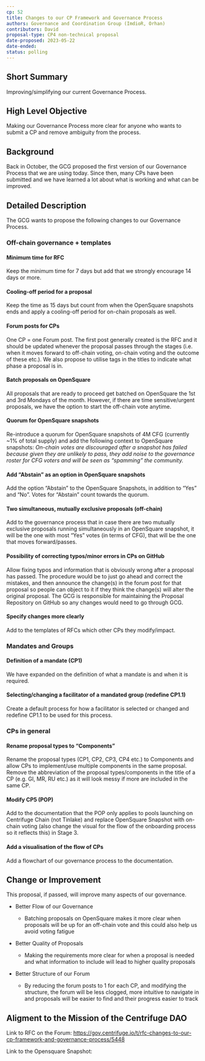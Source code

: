 ```yaml
---
cp: 52
title: Changes to our CP Framework and Governance Process
authors: Governance and Coordination Group (ImdioR, Orhan)
contributors: David
proposal-type: CP4 non-technical proposal
date-proposed: 2023-05-22
date-ended: 
status: polling
---
```


## Short Summary
Improving/simplifying our current Governance Process.

## High Level Objective
Making our Governance Process more clear for anyone who wants to submit a CP and remove ambiguity from the process.

## Background
Back in October, the GCG proposed the first version of our Governance Process that we are using today. Since then, many CPs have been submitted and we have learned a lot about what is working and what can be improved.

## Detailed Description
The GCG wants to propose the following changes to our Governance Process.

### Off-chain governance + templates 
#### Minimum time for RFC
Keep the minimum time for 7 days but add that we strongly encourage 14 days or more.
#### Cooling-off period for a proposal
Keep the time as 15 days but count from when the OpenSquare snapshots ends and apply a cooling-off period for on-chain proposals as well.
#### Forum posts for CPs
One CP = one Forum post. The first post generally created is the RFC and it should be updated whenever the proposal passes through the stages (i.e. when it moves forward to off-chain voting, on-chain voting and the outcome of these etc.). We also propose to utilise tags in the titles to indicate what phase a proposal is in.
#### Batch proposals on OpenSquare
All proposals that are ready to proceed get batched on OpenSquare the 1st and 3rd Mondays of the month. However, if there are time sensitive/urgent proposals, we have the option to start the off-chain vote anytime.
#### Quorum for OpenSquare snapshots
Re-introduce a quorum for OpenSquare snapshots of 4M CFG (currently ~1% of total supply) and add the following context to OpenSquare snapshots:
*On-chain votes are discouraged after a snapshot has failed because given they are unlikely to pass, they add noise to the governance roster for CFG voters and will be seen as “spamming” the community.*
#### Add “Abstain” as an option in OpenSquare snapshots
Add the option “Abstain” to the OpenSquare Snapshots, in addition to “Yes” and “No”. Votes for “Abstain” count towards the quorum.
#### Two simultaneous, mutually exclusive proposals (off-chain)
Add to the governance process that in case there are two mutually exclusive proposals running simultaneously in an OpenSquare snapshot, it will be the one with most “Yes” votes (in terms of CFG), that will be the one that moves forward/passes.
####  Possibility of correcting typos/minor errors in CPs on GitHub
Allow fixing typos and information that is obviously wrong after a proposal has passed. The procedure would be to just go ahead and correct the mistakes, and then announce the change(s) in the forum post for that proposal so people can object to it if they think the change(s) will alter the original proposal. The GCG is responsible for maintaining the Proposal Repository on GitHub so any changes would need to go through GCG.
#### Specify changes more clearly
Add to the templates of RFCs which other CPs they modify/impact.

### Mandates and Groups
#### Definition of a mandate (CP1)
We have expanded on the definition of what a mandate is and when it is required.
#### Selecting/changing a facilitator of a mandated group (redefine CP1.1)
Create a default process for how a facilitator is selected or changed and redefine CP1.1 to be used for this process.

### CPs in general
#### Rename proposal types to “Components”
Rename the proposal types (CP1, CP2, CP3, CP4 etc.) to Components and allow CPs to implement/use multiple components in the same proposal. Remove the abbreviation of the proposal types/components in the title of a CP (e.g. GI, MR, RU etc.) as it will look messy if more are included in the same CP.
#### Modify CP5 (POP)
Add to the documentation that the POP only applies to pools launching on Centrifuge Chain (not Tinlake) and replace OpenSquare Snapshot with on-chain voting (also change the visual for the flow of the onboarding process so it reflects this) in Stage 3.
####  Add a visualisation of the flow of CPs
Add a flowchart of our governance process to the documentation.

## Change or Improvement
This proposal, if passed, will improve many aspects of our governance.

* Better Flow of our Governance
  * Batching proposals on OpenSquare makes it more clear when proposals will be up for an off-chain vote and this could also help us avoid voting fatigue

* Better Quality of Proposals
  * Making the requirements more clear for when a proposal is needed and what information to include will lead to higher quality proposals

* Better Structure of our Forum
  * By reducing the forum posts to 1 for each CP, and modifying the structure, the forum will be less clogged, more intuitive to navigate in and proposals will be easier to find and their progress easier to track

## Aligment to the Mission of the Centrifuge DAO

Link to RFC on the Forum: https://gov.centrifuge.io/t/rfc-changes-to-our-cp-framework-and-governance-process/5448

Link to the Opensquare Snapshot: 
